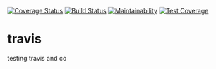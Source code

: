 [![Coverage Status](https://coveralls.io/repos/github/victor-nach/travis/badge.svg?branch=ft-setup-dev-environment)](https://coveralls.io/github/victor-nach/travis?branch=ft-setup-dev-environment) [![Build Status](https://travis-ci.com/victor-nach/travis.svg?branch=develop)](https://travis-ci.com/victor-nach/travis) [![Maintainability](https://api.codeclimate.com/v1/badges/55eaccdfad069799efca/maintainability)](https://codeclimate.com/github/victor-nach/travis/maintainability) [![Test Coverage](https://api.codeclimate.com/v1/badges/55eaccdfad069799efca/test_coverage)](https://codeclimate.com/github/victor-nach/travis/test_coverage)
# travis
testing travis and co
